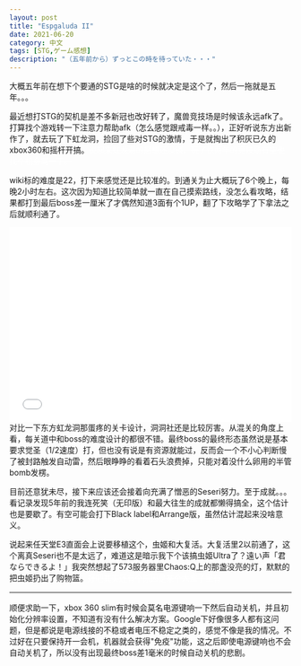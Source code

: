 ```yaml
---
layout: post
title: "Espgaluda II"
date: 2021-06-20
category: 中文
tags: [STG,ゲーム感想]
description: "（五年前から）ずっとこの時を待っていた・・・"
---
```


大概五年前在想下个要通的STG是啥的时候就决定是这个了，然后一拖就是五年。。。

最近想打STG的契机是差不多新冠也改好转了，魔兽竞技场是时候该永远afk了。打算找个游戏转一下注意力帮助afk（怎么感觉跟戒毒一样。。），正好听说东方出新作了，就去玩了下虹龙洞，捡回了些对STG的激情，于是就掏出了积灰已久的xbox360和摇杆开搞。<span style="color:white">~~说起来虹龙洞的感想还没谈，玩了快两年的竞技场有空也找个机会骂一下。~~</span>

wiki标的难度是22，打下来感觉还是比较准的。到通关为止大概玩了6个晚上，每晚2小时左右。这次因为知道比较简单就一直在自己摸索路线，没怎么看攻略，结果都打到最后boss差一厘米了才偶然知道3面有个1UP，翻了下攻略学了下拿法之后就顺利通了。

<iframe style="width: 100%; aspect-ratio: 16/11;" src="//player.bilibili.com/player.html?aid=758744959&bvid=BV1564y197GP&cid=357017051&page=1" scrolling="no" border="0" frameborder="no" framespacing="0" allowfullscreen="true"> </iframe>

<br/>
对比一下东方虹龙洞那蛋疼的关卡设计，洞洞社还是比较厉害。从混关的角度上看，每关道中和boss的难度设计的都很不错。最终boss的最终形态虽然说是基本要求觉圣（1/2速度）打，但也没有说是有资源就能过，反而会一个不小心判断慢了被封路触发自动雷，然后眼睁睁的看着石头浪费掉，只能对着没什么卵用的半管bomb发楞。

目前还意犹未尽，接下来应该还会接着向充满了憎恶的Seseri努力。至于成就。。。看记录发现5年前的我连死笑（无印版）和最大往生的成就都懒得搞全，这个估计也是要歇了。有空可能会打下Black label和Arrange版，虽然估计混起来没啥意义。

说起来任天堂E3直面会上说要移植这个，虫姬和大复活。大复活里2以前通了，这个离真Seseri也不是太远了，难道这是暗示我下个该搞虫姬Ultra了？遠い声「君ならできるよ！」我突然想起了573服务器里Chaos:Q上的那盏没亮的灯，默默的把虫姬扔出了购物篮。<span style="color:white">~~好吧其实还有个原因是某个大盒子里有~~</span>

<hr style="margin: 16px 0" />

顺便求助一下，xbox 360 slim有时候会莫名电源键响一下然后自动关机，并且初始化分辨率设置，不知道有没有什么解决方案。Google下好像很多人都有这问题，但是都说是电源线接的不稳或者电压不稳定之类的，感觉不像是我的情况。不过好在只要保持开一会机，机器就会获得"免疫"功能，这之后即使电源键响也不会自动关机了，所以没有出现最终boss差1毫米的时候自动关机的悲剧。
